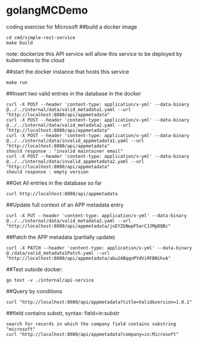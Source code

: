 # golangMCDemo
coding exercise for Microsoft
##build a docker image 
```
cd cmd/simple-rest-service
make build
```
note: dockerize this API service will allow this service to be deployed by kubernetes to the cloud

##start the docker instance that hosts this service
```
make run
```
##Insert two valid entries in the database in the docker
```
curl -X POST --header 'content-type: application/x-yml' --data-binary @../../internal/data/valid_metadata1.yaml --url "http://localhost:8080/api/appmetadata"
curl -X POST --header 'content-type: application/x-yml' --data-binary @../../internal/data/valid_metadata2.yaml --url "http://localhost:8080/api/appmetadata"
curl -X POST --header 'content-type: application/x-yml' --data-binary @../../internal/data/invalid_appmetadata1.yaml --url "http://localhost:8080/api/appmetadata"
should response : "invalid maintainer email"
curl -X POST --header 'content-type: application/x-yml' --data-binary @../../internal/data/invalid_appmetadata2.yaml --url "http://localhost:8080/api/appmetadata"
should response : empty version
```
##Get All entries in the database so far
```
curl http://localhost:8080/api/appmetadata
```
##Update full context of an APP metadata entry
```
curl -X PUT --header 'content-type: application/x-yml' --data-binary @../../internal/data/valid_metadata2.yaml --url "http://localhost:8080/api/appmetadata/juEYZbNwpF5arCJJMpDQBc"
```
##Patch the APP metadata (partially update)
```
curl -X PATCH --header 'content-type: application/x-yml' --data-binary @./data/valid_metadata1Patch.yaml --url "http://localhost:8080/api/appmetadata/abu24BqqnPYdViRFBNihvA"
```
##Test outside docker:
```
go test -v ./internal/api-service
```
##Query by conditions
```
curl "http://localhost:8080/api/appmetadata?title=Valid&version=1.0.1"
```
##field contains substr, syntax: field=in:substr
```
search for records in which the company field contains substring "microsoft"
curl "http://localhost:8080/api/appmetadata?company=in:Microsoft"
```
